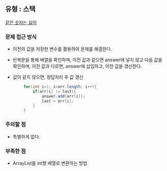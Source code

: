 ## 유형 : 스택
[같은 숫자는 싫어](https://school.programmers.co.kr/learn/courses/30/lessons/12906)

### 문제 접근 방식
  - 이전의 값을 저장한 변수를 활용하여 문제를 해결한다. 
  - 반복문을 통해 배열을 확인하며, 이전 값과 같으면 answer에 넣지 않고 다음 값을 확인하며, 이전 값과 다르면, answer에 삽입하고, 이전 값을 갱신한다. 

  - 값이 같지 않으면, 정답처리 후 값 갱신
``` Java
        for(int i=1; i<arr.length; i++){
            if(arr[i] != last){
                answer.add(arr[i]);
                last = arr[i];
            }
        }
```

### 주의할 점
  - 특별하게 없다.

### 부족한 점
  - ArrayList를 int형 배열로 변환하는 방법
